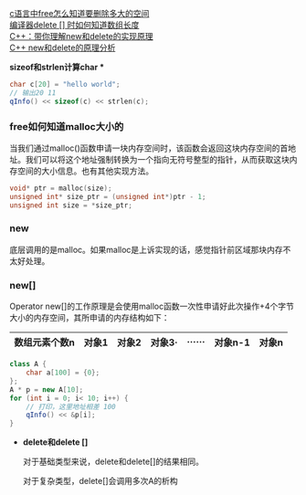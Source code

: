 
[c语言中free怎么知道要删除多大的空间](https://worktile.com/kb/p/46314)  
[编译器delete [] 时如何知道数组长度](https://blog.csdn.net/u013279723/article/details/71709436)  
[C++：带你理解new和delete的实现原理](https://blog.csdn.net/AngelDg/article/details/104902208?spm=1001.2101.3001.6650.3&utm_medium=distribute.pc_relevant.none-task-blog-2%7Edefault%7EBlogCommendFromBaidu%7ERate-3-104902208-blog-89676271.235%5Ev43%5Epc_blog_bottom_relevance_base1&depth_1-utm_source=distribute.pc_relevant.none-task-blog-2%7Edefault%7EBlogCommendFromBaidu%7ERate-3-104902208-blog-89676271.235%5Ev43%5Epc_blog_bottom_relevance_base1&utm_relevant_index=6)  
[C++ new和delete的原理分析](https://blog.csdn.net/jmh1996/article/details/77647976)  


**sizeof和strlen计算char \***  

```cpp
char c[20] = "hello world";
// 输出20 11
qInfo() << sizeof(c) << strlen(c);
```

### free如何知道malloc大小的

当我们通过malloc()函数申请一块内存空间时，该函数会返回这块内存空间的首地址。我们可以将这个地址强制转换为一个指向无符号整型的指针，从而获取这块内存空间的大小信息。也有其他实现方法。

```cpp
void* ptr = malloc(size);
unsigned int* size_ptr = (unsigned int*)ptr - 1;
unsigned int size = *size_ptr;
```

### new

底层调用的是malloc。如果malloc是上诉实现的话，感觉指针前区域那块内存不太好处理。

### new[]

Operator new\[\]的工作原理是会使用malloc函数一次性申请好此次操作+4个字节大小的内存空间，其所申请的内存结构如下：

| 数组元素个数n | 对象1 | 对象2 | 对象3· | ······ | 对象n-1 | 对象n |
| --- | --- | --- | --- | --- | --- | --- |

```cpp
class A {
    char a[100] = {0};
};
A * p = new A[10];
for (int i = 0; i< 10; i++) {
    // 打印，这里地址相差 100 
    qInfo() << &p[i];
}
```

+ **delete和delete []**

  对于基础类型来说，delete和delete[]的结果相同。

  对于复杂类型，delete[]会调用多次A的析构
